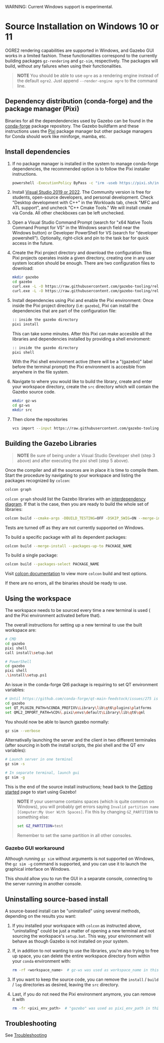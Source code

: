 <div class="warning">
WARNING: Current Windows support is experimental.
</div>

# Source Installation on Windows 10 or 11

OGRE2 rendering capabilities are supported in Windows, and Gazebo GUI
works in a limited fashion. These functionalities correspond to the currently
building packages `gz-rendering` and `gz-sim`, respectively. The packages will build,
without any failures when using their functionalities.

> **NOTE**
> You should be able to use `ogre` as a rendering engine instead of the default `ogre2`.
> Just append `--render-engine ogre` to the command line.

## Dependency distribution (conda-forge) and the package manager (Pixi)

Binaries for all the dependendencies used by Gazebo can be found in the [conda-forge](https://conda-forge.org/)
package repository. The Gazebo buildfarm and these instructions uses the [Pixi](https://pixi.sh/) package manager
but other package managers for Conda should work like miniforge, mamba, etc.

## Install dependencies

1. If no package manager is installed in the system to manage conda-forge dependencies, the recommended
   option is to follow the Pixi installer instructions.

   ```bash
   powershell -ExecutionPolicy ByPass -c "irm -useb https://pixi.sh/install.ps1 | iex"
   ```

2. Install [Visual Studio 2019 or 2022](https://visualstudio.microsoft.com/downloads/).
   The Community version is free for students, open-source developers, and personal
   development. Check "Desktop development with C++" in the Workloads tab,
   check "MFC and ATL support", and uncheck "C++ Cmake Tools." We will install
   cmake via Conda. All other checkboxes can be left unchecked.

3. Open a Visual Studio Command Prompt (search for "x64 Native Tools Command Prompt
   for VS" in the Windows search field near the Windows button) or Developer PowerShell
   for VS (search for "developer powershell"). Optionally,
   right-click and pin to the task bar for quick access in the future.

4. Create the Pixi project directory and download the configuration files
   Pixi projects operates inside a given directory, creating one in any user system location
   should be enough. There are two configuration files to download:
   ```bash
   mkdir gazebo
   cd gazebo
   curl.exe -L -O https://raw.githubusercontent.com/gazebo-tooling/release-tools/refs/heads/master/conda/envs/noble_like/pixi.toml
   curl.exe -L -O https://raw.githubusercontent.com/gazebo-tooling/release-tools/refs/heads/master/conda/envs/noble_like/pixi.lock
   ```
5. Install dependencies using Pixi and enable the Pixi environment:
   Once inside the Pixi project directory (i.e: `gazebo`), Pixi can install the dependencies
   that are part of the configuration file:
   ```bash
   :: inside the gazebo directory
   pixi install
   ```
   This can take some minutes. After this Pixi can make accesible all the libraries and dependencies
   installed by providing a shell enviroment:
   ```bash
   :: inside the gazebo directory
   pixi shell
   ```
   With the Pixi shell environment active (there will be a "(gazebo)" label before the terminal prompt) the Pixi environment
   is accesible from anywhere in the file system.

6. Navigate to where you would like to build the library, create and enter your workspace directory,
   create the `src` directory which will contain the Gazebo source code.
   ```bash
   mkdir gz-ws
   cd gz-ws
   mkdir src
   ```

7. Then clone the repositories
   ```bash
   vcs import --input https://raw.githubusercontent.com/gazebo-tooling/gazebodistro/master/collection-jetty.yaml src/
   ```

## Building the Gazebo Libraries

> **NOTE**
> Be sure of being under a Visual Studio Developer shell (step 3 above) and
> after executing the pixi shell (step 5 above).

Once the compiler and all the sources are in place it is time to compile them.
Start the procedure by navigating to your workspace and listing the packages
recognized by `colcon`:

```bash
colcon graph
```

`colcon graph` should list the Gazebo libraries with an
[interdependency diagram](https://colcon.readthedocs.io/en/released/reference/verb/graph.html#example-output).
If that is the case, then you are ready to build the whole set of libraries:

```bash
colcon build --cmake-args -DBUILD_TESTING=OFF -DSKIP_SWIG=ON --merge-install --packages-up-to gz-sim gz-tools2
```
Tests are turned off as they are not currently supported on Windows.

To build a specific package with all its dependent packages:

```bash
colcon build --merge-install --packages-up-to PACKAGE_NAME
```

To build a single package:

```bash
colcon build --packages-select PACKAGE_NAME
```

Visit [colcon documentation](https://colcon.readthedocs.io/en/released/#) to view more `colcon` build and test options.

If there are no errors, all the binaries should be ready to use.

## Using the workspace

The workspace needs to be sourced every time a new terminal is used (
and the Pixi environment activated before that).

The overall instructions for setting up a new terminal to use the built
workspace are:

```bash
# CMD
cd gazebo
pixi shell
call install\setup.bat

# PowerShell
cd gazebo
pixi shell
.\install\setup.ps1
```
<div class="warning">
An issue in the conda-forge Qt6 package is requiring to set QT environment variables:
</div>

```bash
# Until https://github.com/conda-forge/qt-main-feedstock/issues/275 is resolved
cd gazebo
set QT_PLUGIN_PATH=%CONDA_PREFIX%\Library\lib\qt6\plugins\platforms
set QML2_IMPORT_PATH=%CD%\.pixi\envs\default\Library\lib\qt6\qml
```

You should now be able to launch gazebo normally:

```bash
gz sim --verbose
```

Alternativally launching the server and the client in two different terminales (after sourcing
in both the install scripts, the pixi shell and the QT env variables):

```bash
# Launch server in one terminal
gz sim -s

# In separate terminal, launch gui
gz sim -g
```

This is the end of the source install instructions; head back to the [Getting started](getstarted)
page to start using Gazebo!

> **NOTE**
> If your username contains spaces (which is quite common on Windows), you will probably get errors
>  saying `Invalid partition name [Computer:My User With Spaces]`. Fix this by changing `GZ_PARTITION`
>  to something else:
> ```bat
> set GZ_PARTITION=test
> ```
> Remember to set the same partition in all other consoles.

### Gazebo GUI workaround

Although running `gz sim` without arguments is not supported on Windows,
 the `gz sim -g` command is  supported, and you can use it to launch the graphical interface on Windows.


This should allow you to run the GUI in a separate console, connecting to the server running in another console.

## Uninstalling source-based install

A source-based install can be "uninstalled" using several methods, depending on
the results you want:

  1. If you installed your workspace with `colcon` as instructed above, "uninstalling"
     could be just a matter of opening a new terminal and not sourcing the
     workspace's `setup.bat`. This way, your environment will behave as though
     Gazebo is not installed on your system.

  2. If, in addition to not wanting to use the libraries, you're also trying to
     free up space, you can delete the entire workspace directory from within
     your `conda` environment with:

     ```bash
     rm -rf <workspace_name>  # gz-ws was used as workspace_name in this document
     ```

  3. If you want to keep the source code, you can remove the
     `install` / `build` / `log` directories as desired, leaving the `src` directory.

  4. Last, if you do not need the Pixi environment anymore, you can remove it with

     ```bash
     rm -fr <pixi_env_path>  # "gazebo" was used as pixi_env_path in this document
     ```

## Troubleshooting

See [Troubleshooting](troubleshooting.md#windows)
